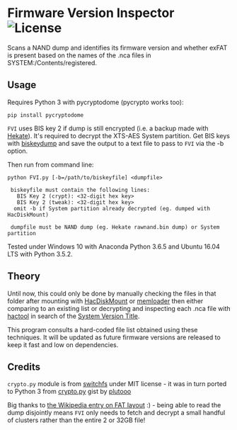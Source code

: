 # Firmware Version Inspector ![License](https://img.shields.io/badge/License-GPLv3-blue.svg)
Scans a NAND dump and identifies its firmware version and whether exFAT is present based on the names of the .nca files in SYSTEM:/Contents/registered.

## Usage
Requires Python 3 with pycryptodome (pycrypto works too):
```
pip install pycryptodome
```
`FVI` uses BIS key 2 if dump is still encrypted (i.e. a backup made with [Hekate](https://github.com/CTCaer/hekate)). It's required to decrypt the XTS-AES System partition. Get BIS keys with [biskeydump](https://github.com/rajkosto/biskeydump) and save the output to a text file to pass to `FVI` via the -b option.

Then run from command line:
```
python FVI.py [-b=/path/to/biskeyfile] <dumpfile>

 biskeyfile must contain the following lines:
   BIS Key 2 (crypt): <32-digit hex key>
   BIS Key 2 (tweak): <32-digit hex key>
  omit -b if System partition already decrypted (eg. dumped with HacDiskMount)

 dumpfile must be NAND dump (eg. Hekate rawnand.bin dump) or System partition
```

Tested under Windows 10 with Anaconda Python 3.6.5 and Ubuntu 16.04 LTS with Python 3.5.2.

## Theory
Until now, this could only be done by manually checking the files in that folder after mounting with [HacDiskMount](https://switchtools.sshnuke.net/) or [memloader](https://github.com/rajkosto/memloader) then either comparing to an existing list or decrypting and inspecting each .nca file with [hactool](https://github.com/SciresM/hactool) in search of the [System Version Title](https://switchbrew.org/index.php?title=System_Version_Title).

This program consults a hard-coded file list obtained using these techniques. It will be updated as future firmware versions are released to keep it fast and low on dependencies.

## Credits
`crypto.py` module is from [switchfs](https://github.com/ihaveamac/switchfs/blob/master/switchfs/crypto.py) under MIT license - it was in turn ported to Python 3 from [crypto.py](https://gist.github.com/plutooo/fd4b22e7f533e780c1759057095d7896) gist by [plutooo](https://github.com/plutooo)

Big thanks to [the Wikipedia entry on FAT layout](https://en.wikipedia.org/wiki/Design_of_the_FAT_file_system) :) - being able to read the dump disjointly means `FVI` only needs to fetch and decrypt a small handful of clusters rather than the entire 2 or 32GB file!